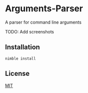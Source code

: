# Arguments-Parser

A parser for command line arguments

TODO: Add screenshots

## Installation

`nimble install`

## License

[MIT](https://opensource.org/licenses/MIT)
